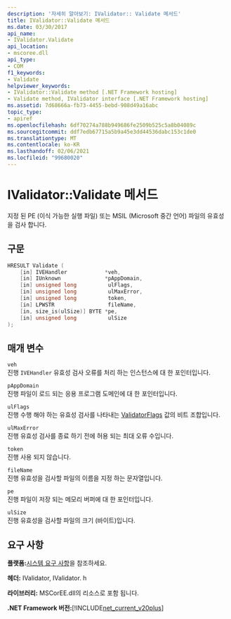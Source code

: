 ```yaml
---
description: '자세히 알아보기: IValidator:: Validate 메서드'
title: IValidator::Validate 메서드
ms.date: 03/30/2017
api_name:
- IValidator.Validate
api_location:
- mscoree.dll
api_type:
- COM
f1_keywords:
- Validate
helpviewer_keywords:
- IValidator::Validate method [.NET Framework hosting]
- Validate method, IValidator interface [.NET Framework hosting]
ms.assetid: 7d68666a-fb73-4455-bebd-908d49a16abc
topic_type:
- apiref
ms.openlocfilehash: 6df70274a788b949686fe2509b525c5a8b04089c
ms.sourcegitcommit: ddf7edb67715a5b9a45e3dd44536dabc153c1de0
ms.translationtype: MT
ms.contentlocale: ko-KR
ms.lasthandoff: 02/06/2021
ms.locfileid: "99680020"
---
```

# <a name="ivalidatorvalidate-method"></a>IValidator::Validate 메서드

지정 된 PE (이식 가능한 실행 파일) 또는 MSIL (Microsoft 중간 언어) 파일의 유효성을 검사 합니다.  
  
## <a name="syntax"></a>구문  
  
```cpp  
HRESULT Validate (  
    [in] IVEHandler            *veh,  
    [in] IUnknown              *pAppDomain,  
    [in] unsigned long          ulFlags,  
    [in] unsigned long          ulMaxError,  
    [in] unsigned long          token,  
    [in] LPWSTR                 fileName,  
    [in, size_is(ulSize)] BYTE *pe,  
    [in] unsigned long          ulSize  
);  
```  
  
## <a name="parameters"></a>매개 변수  

 `veh`  
 진행 `IVEHandler` 유효성 검사 오류를 처리 하는 인스턴스에 대 한 포인터입니다.  
  
 `pAppDomain`  
 진행 파일이 로드 되는 응용 프로그램 도메인에 대 한 포인터입니다.  
  
 `ulFlags`  
 진행 수행 해야 하는 유효성 검사를 나타내는 [ValidatorFlags](validatorflags-enumeration.md) 값의 비트 조합입니다.  
  
 `ulMaxError`  
 진행 유효성 검사를 종료 하기 전에 허용 되는 최대 오류 수입니다.  
  
 `token`  
 진행 사용 되지 않습니다.  
  
 `fileName`  
 진행 유효성을 검사할 파일의 이름을 지정 하는 문자열입니다.  
  
 `pe`  
 진행 파일이 저장 되는 메모리 버퍼에 대 한 포인터입니다.  
  
 `ulSize`  
 진행 유효성을 검사할 파일의 크기 (바이트)입니다.  
  
## <a name="requirements"></a>요구 사항  

 **플랫폼:**[시스템 요구 사항](../../get-started/system-requirements.md)을 참조하세요.  
  
 **헤더:** IValidator, IValidator. h  
  
 **라이브러리:** MSCorEE.dll의 리소스로 포함 됩니다.  
  
 **.NET Framework 버전:**[!INCLUDE[net_current_v20plus](../../../../includes/net-current-v20plus-md.md)]  
